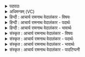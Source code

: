 <details><summary>पदपाठः</summary>

सु꣣वित꣡स्य꣢। व꣣नामहे। अ꣡ति꣢꣯। से꣡तु꣢꣯म्। दु꣣राय्य꣢म्। दुः꣣। आय्य꣢म्। सा꣣ह्या꣡म꣢। द꣡स्यु꣢꣯म्। अ꣣व्रत꣢म्। अ꣣। व्रत꣢म्। ८९३।
</details>

<details><summary>अधिमन्त्रम् (VC)</summary>

- पवमानः सोमः
- मेध्यातिथिः काण्वः
- गायत्री
- षड्जः
</details>

<details><summary>हिन्दी : आचार्य रामनाथ वेदालंकार - विषयः</summary>

अगले मन्त्र में परमात्मा और आचार्य का विषय वर्णित है।
</details>

<details><summary>हिन्दी : आचार्य रामनाथ वेदालंकार - पदार्थः</summary>

पदार्थान्वयभाषाः -  हम (सेतुम्) रुकावट को (अति) अतिक्रान्त अर्थात् पार करके (सुवितस्य) सुप्राप्त आनन्द—रसागार परमात्मा के एवं विद्यारसागार आचार्य के (दुराय्यम्) दुष्प्राप्य आनन्दरस वा विद्यारस को (वनामहे) सेवन करते हैं। उससे हम (अव्रतम्) व्रतविरोधी वा सत्कर्मविरोधी (दस्युम्) उपक्षयकारी काम,क्रोध,आदि छहों रिपुओं को (साह्याम) पराजित कर देवें ॥२॥
</details>

<details><summary>हिन्दी : आचार्य रामनाथ वेदालंकार - भावार्थः</summary>

भावार्थभाषाः -  गुरुओं के सत्कार से और परमात्मा की उपासना से विद्या और आनन्द को प्राप्त करके,बाह्य तथा आन्तरिक शत्रुओं को पराजित करके सत्कर्मों का आचरण करना चाहिए ॥२॥
</details>

<details><summary>संस्कृत : आचार्य रामनाथ वेदालंकार - विषयः</summary>

अथ परमात्मविषयमाचार्यविषयं चाह।
</details>

<details><summary>संस्कृत : आचार्य रामनाथ वेदालंकार - पदार्थः</summary>

पदार्थान्वयभाषाः -  वयम् (सेतुम्) अवरोधम् (अति) अतिक्रम्य (सुवितस्य) सुप्राप्तस्य आनन्दरसागारस्य परमात्मनः विद्यासागारस्य आचार्यस्य वा (दुराय्यम्) दुष्प्राप्यम् आनन्दरसं विद्यारसं वा (वनामहे२) संभजामहे। तेन् वयम् (अव्रतम्) व्रतविरोधिनं सत्कर्मविरोधिनं वा (दस्युम्) उपक्षयकारिणं कामक्रोधादिषड्रिपुवर्गम् (साह्याम) अभिभवेम।[सहतेराशीर्लिङि रूपम्,उपधादीर्घः परमस्मैपदं च छान्दसम्]॥२॥
</details>

<details><summary>संस्कृत : आचार्य रामनाथ वेदालंकार - भावार्थः</summary>

भावार्थभाषाः -  गुरूणां सत्कारेण,परमात्मोपासनेन च विद्यामानन्दं चाधिगम्य बाह्यानान्तरांश्च रिपून् पराजित्य सत्कर्माण्याचरणीयानि ॥२॥
</details>

<details><summary>संस्कृत : आचार्य रामनाथ वेदालंकार - पादटिप्पनी</summary>

टिप्पणी:   १. ऋ० ९।४१।२, ‘दुरा॒व्य॑म्’, ‘सा॒ह्वांसो॒’ इति पाठः। २. वनामहे वनतिः स्तुतिकर्मा, स्तुतिं कुर्मः—इति वि०।
</details>